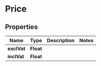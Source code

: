 

# Price


## Properties

| Name | Type | Description | Notes |
|------------ | ------------- | ------------- | -------------|
|**exclVat** | **Float** |  |  |
|**inclVat** | **Float** |  |  |



